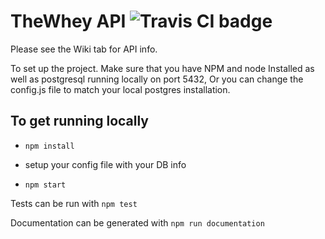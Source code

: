 # TheWhey API        ![Travis CI badge](https://api.travis-ci.org/RyanSadowski/TheWheyAPI.svg?branch=master)


Please see the Wiki tab for API info. 

To set up the project. Make sure that you have NPM and node Installed as well as postgresql running locally on port 5432, Or you can change the config.js file to match your local postgres installation. 


## To get running locally

* `npm install`

* setup your config file with your DB info

* `npm start`

Tests can be run with `npm test`

Documentation can be generated with `npm run documentation`
